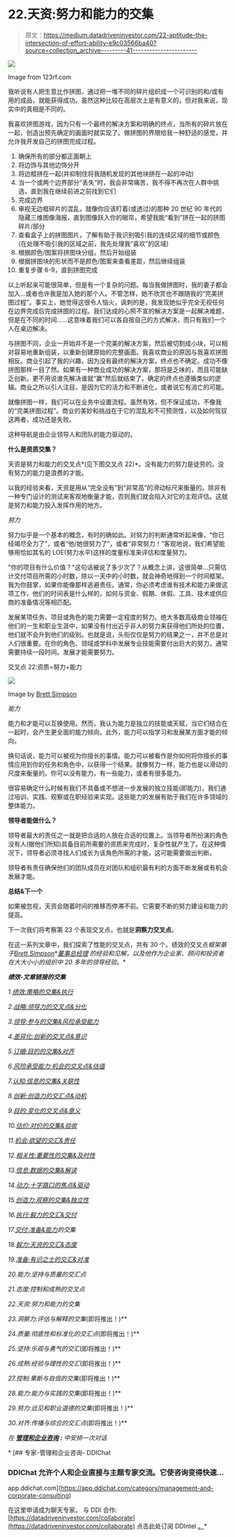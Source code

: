 # 22.天资:努力和能力的交集

> 原文：<https://medium.datadriveninvestor.com/22-aptitude-the-intersection-of-effort-ability-e9c03566ba40?source=collection_archive---------41----------------------->

![](img/2471db2975ac2c69fdb0d56b0fa6700e.png)

Image from 123rf.com

我听说有人把生意比作拼图，通过把一堆不同的碎片组织成一个可识别的和/或有用的成品，就能获得成功。虽然这种比较在高层次上是有意义的，但对我来说，现实中的真相是不同的。

我喜欢拼图游戏，因为只有一个最终的解决方案和明确的终点，当所有的碎片放在一起，创造出预先确定的画面时就实现了。做拼图的界限给我一种舒适的感觉，并允许我开发自己的拼图完成过程。

1.  确保所有的部分都正面朝上
2.  将边饰与其他边饰分开
3.  将边框拼在一起(并抑制住将我随机发现的其他块拼在一起的冲动)
4.  当一个或两个边界部分“丢失”时，我会非常痛苦，我不得不再次在人群中挑选，直到我在继续前进之前找到它们
5.  完成边界
6.  审视无边框碎片的混乱，就像你应该盯着(或透过)的那种 20 世纪 90 年代的隐藏三维图像海报，直到图像跃入你的眼帘，希望我能“看到”拼在一起的拼图碎片/部分
7.  查看盒子上的拼图图片，了解有助于我识别吸引我的连续区域的细节或颜色(在处理不吸引我的区域之前，我先处理我“喜欢”的区域)
8.  根据颜色/图案将拼图块分组，然后开始组装
9.  根据拼图块的形状而不是颜色/图案来查看差距，然后继续组装
10.  重复步骤 6-9，直到拼图完成

以上听起来可能很简单，但是有一个复杂的问题。每当我做拼图时，我的妻子都会加入…或者也许我是加入她的那个人。不管怎样，她不欣赏也不跟随我的“完美拼图过程”。事实上，她觉得这很令人恼火，讽刺的是，我发现她似乎完全无视任何在边界完成后完成拼图的过程。我们达成的心照不宣的解决方案是一起解决难题，但是在不同的时间……这意味着我们可以各自按自己的方式解决，而只有我们一个人在桌边解决。

与拼图不同，企业一开始并不是一个完美的解决方案，然后被切割成小块，可以相对容易地重新组装，以重新创建原始的完整画面。我喜欢商业的原因与我喜欢拼图相反。商业引起了我的兴趣，因为没有最终的解决方案，终点也不确定。成功不像拼图那样一目了然。如果有一种商业成功的解决方案，那将是乏味的，而且可能缺乏创新。更不用说谁先解决谁就“赢”然后就结束了。确定的终点也遵循类似的逻辑。商业之所以引人注目，是因为它的活力和不断进化，或者说它有消亡的可能。

就像拼图一样，我们可以在业务中设置流程。虽然有效，但不保证成功，不像我的“完美拼图过程”。商业的美妙和挑战在于它的混乱和不可预测性，以及如何驾驭这两者，成功还是失败。

这种导航是由企业领导人和团队的能力驱动的。

**什么是资质交集？**

天资是努力和能力的交叉点*(见下图交叉点 22)*。没有能力的努力是徒劳的。没有努力的能力是浪费的才能。

以我的经验来看，天资是用从“完全没有”到“非常高”的滑动标尺来衡量的。除非有一种专门设计的测试来客观地衡量才能，否则我们就会陷入对它的主观评估。这就是努力和能力投入发挥作用的地方。

*努力*

努力似乎是一个基本的概念，有时的确如此。对努力的判断通常听起来像，“你已经竭尽全力了”，或者“他/她很努力了”，或者“非常努力！”客观地说，我们希望能够用恰如其名的 LOE(努力水平)这样的度量标准来评估和度量努力。

"你的项目有什么价值？"这句话被说了多少次了？从概念上讲，这很简单…只需估计交付项目所需的小时数，除以一天中的小时数，就会神奇地得到一个时间框架。我为你鼓掌，如果你能像那样逃避责任。通常，你必须考虑谁有技术和能力来做这项工作，他们的时间表是什么样的，如何与资金、假期、休假、工具、技术或供应商的准备情况等相匹配。

发展某项任务、项目或角色的能力需要一定程度的努力。绝大多数高级商业领袖在他们的一生和职业生涯中，如果没有付出近乎非人的努力来获得他们所处的位置，他们就不会升到他们的级别。也就是说，头衔仅仅是努力的结果之一，并不总是对人们很重要。在你的角色、领域或学科中发展专业技能需要付出巨大的努力，通常需要持续一段时间。发展才能需要努力。

交叉点 22:资质=努力+能力

![](img/4585d89d487b130f475f307c3de6e789.png)

Image by [Brett Simpson](https://medium.com/u/191cf90a65d7?source=post_page-----e9c03566ba40--------------------------------)

*能力*

能力和才能可以互换使用。然而，我认为能力是独立的技能或天赋，当它们结合在一起时，会产生更全面的能力倾向。此外，能力可以指学习和发展某方面才能的倾向。

换句话说，能力可以被视为你擅长的事情。能力可以被看作是你如何将你擅长的事情应用到你的任务和角色中，以获得一个结果。就像努力一样，能力也是以滑动的尺度来衡量的。你可以没有能力，有一些能力，或者有很多能力。

很容易确定什么时候有我们不具备或不想进一步发展的独立技能(即能力)，我们通过培训、实践、观察或在职经验来实现。这些能力的发展有助于我们在许多领域的整体能力。

**领导者能做什么？**

领导者最大的责任之一就是把合适的人放在合适的位置上。当领导者所扮演的角色没有人(据他们所知)具备目前所需要的资质来完成时，复杂性就产生了。在这种情况下，领导者必须寻找人们成长为该角色所需的才能，这可能需要做出判断。

领导者有责任确保他们的团队成员在对团队和组织最有利的方面不断发展或有机会发展才能。

**总结&下一个**

如果被忽视，天资会随着时间的推移而停滞不前。它需要不断的努力建设和能力的提高。

下一次我们将考察第 23 个表现交叉点，也就是**洞察力交叉点**。

在这一系列文章中，我们探索了性能的交叉点，共有 30 个。绩效的交叉点*框架基于*[*Brett Simpson*](https://www.linkedin.com/in/brettjsimpson/)*[*董事总经理*](https://www.linkedin.com/company/elevatesimply/) *的经验和见解，以及他作为企业家、顾问和投资者在大大小小的组织中 20 多年的领导经验。**

***绩效-文章链接的交集***

*1.[绩效:策略的交集&执行](/the-innovation/1-performance-the-intersection-of-strategy-execution-2bf06329f8d4)*

*2.[战略:领导力的交叉点&分化](/the-innovation/2-strategy-the-intersection-of-leadership-differentiation-a568b17731ab)*

*3.[领导:参与的交集&风险承受能力](/the-innovation/3-leadership-the-intersection-of-engagement-risk-tolerance-f8c887e6c1d3)*

*4.[差异化:创新的交叉点&意识](/@brettjsimpson/4-differentiation-the-intersection-of-innovation-awareness-a21d053ecf12)*

*5.[订婚:目的的交集&对齐](/@brettjsimpson/5-engagement-the-intersection-of-purpose-alignment-953747437c26)*

*6.[风险承受能力:机会的交叉点&估值](/@brettjsimpson/6-risk-tolerance-the-intersection-of-opportunity-valuation-29cf4d9a0ac)*

*7.[认知:信息的交集&关联性](/@brettjsimpson/7-awareness-the-intersection-of-information-relevance-f0fd5322bcb7)*

*8.[创新:创造力的交汇点&动机](/@brettjsimpson/8-innovation-the-intersection-of-creativity-motivation-7c1a12e0d5e2)*

*9.[目的:变化的交叉点&意义](/@brettjsimpson/9-purpose-the-intersection-of-change-meaningfulness-9f12b0153e1)*

*10.[估价:对价的交集&验收](/@brettjsimpson/valuation-the-intersection-of-consideration-acceptance-eebe7b15e763)*

*11.[机会:欲望的交汇&责任](/the-innovation/opportunity-the-intersection-of-desire-accountability-7e81adb1e195)*

*12.[相关性:重要性的交集&及时性](/@brettjsimpson/relevance-the-intersection-of-importance-timeliness-56cc748eb066)*

*13.[信息:数据的交集&解读](/@brettjsimpson/information-the-intersection-of-data-interpretation-62acc94ba8bf)*

*14.[动力:十字路口的焦点&驱动](/@brettjsimpson/14-motivation-the-intersection-of-focus-drive-d9ebd3ca9951)*

*15.[创造力:观察的交集&独立性](/@brettjsimpson/15-creativity-the-intersection-of-observation-independence-57f7294acb2b)*

*16.[执行:毅力的交汇&交付](/the-innovation/16-execution-the-intersection-of-perseverance-delivery-73bdd004fd0)*

*17.[交付:准备&能力](/@brettjsimpson/17-delivery-the-intersection-of-preparation-competence-556a06d33238)的交集*

*18.[毅力:天资的交汇&态度](/@brettjsimpson/18-perseverance-the-intersection-of-aptitude-attitude-f7f9d96f01dd)*

*19.[准备:有识之士的交汇&对准](/@brettjsimpson/19-preparation-the-intersection-of-insight-alignment-752fd11af553)*

*20.能力:坚持与质量的交汇点*

*21.态度:控制和成熟的交叉点*

*22.天资:努力和能力的交集*

*23.洞察力:评估与解释的交集*(即将推出！)**

*24.质量:彻底性和标准化的交汇点*(即将推出！)**

*25.坚持:乐观与勇气的交汇*(即将推出！)**

*26.成熟:经验与理性的交汇*(即将推出！)**

*27.控制:果断与自信的交集*(即将推出！)**

*28.能力:能力与实践的交集*(即将推出！)**

*29.努力:远见和职业道德的交集*(即将推出！)**

*30.对齐:传播与综合的交汇点*(即将推出！)**

*在 [**管理和企业咨询**](https://app.ddichat.com/category/management-and-corporate-consulting) **:** 中安排一次对话*

*[](https://app.ddichat.com/category/management-and-corporate-consulting) [## 专家-管理和企业咨询- DDIChat

### DDIChat 允许个人和企业直接与主题专家交流。它使咨询变得快速…

app.ddichat.com](https://app.ddichat.com/category/management-and-corporate-consulting) 

在这里申请成为聊天专家。
与 DDI 合作:[https://datadriveninvestor.com/collaborate](https://datadriveninvestor.com/collaborate)
点击此处订阅 DDIntel [。](https://ddintel.datadriveninvestor.com/)*